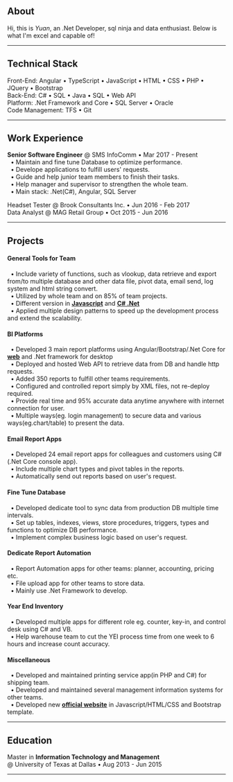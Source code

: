 ## **About**
Hi, this is *Yuan*, an .Net Developer, sql ninja and data enthusiast. Below is what I'm excel and capable of!
***

## **Technical Stack**
Front-End: 
Angular <span>&#8226;</span> TypeScript <span>&#8226;</span> JavaScript <span>&#8226;</span> HTML <span>&#8226;</span> CSS <span>&#8226;</span> PHP <span>&#8226;</span> JQuery <span>&#8226;</span> Bootstrap <br>
Back-End: 
C# <span>&#8226;</span> SQL <span>&#8226;</span> Java <span>&#8226;</span> SQL <span>&#8226;</span> Web API <br>
Platform: 
.Net Framework and Core <span>&#8226;</span> SQL Server <span>&#8226;</span> Oracle <br>
Code Management: TFS <span>&#8226;</span> Git

***

## **Work Experience**
**Senior Software Engineer** <span>&#64;</span>
SMS InfoComm <span>&#8226;</span>
Mar 2017 - Present<br>
&nbsp;&nbsp;<span>&#8226;</span> Maintain and fine tune Database to optimize performance.<br>
&nbsp;&nbsp;<span>&#8226;</span> Develope applications to fulfill users' requests.<br>
&nbsp;&nbsp;<span>&#8226;</span> Guide and help junior team members to finish their tasks.<br>
&nbsp;&nbsp;<span>&#8226;</span> Help manager and supervisor to strengthen the whole team.<br>
&nbsp;&nbsp;<span>&#8226;</span> Main stack: .Net(C#), Angular, SQL Server<br>

Headset Tester <span>&#64;</span>
Brook Consultants Inc. <span>&#8226;</span>
Jun 2016 - Feb 2017<br>
Data Analyst <span>&#64;</span>
MAG Retail Group <span>&#8226;</span>
Oct 2015 - Jun 2016<br>
***

## **Projects**
#### **General Tools for Team** 
&nbsp;&nbsp;<span>&#8226;</span> Include variety of functions, such as vlookup, data retrieve and export from/to multiple database and other data file, pivot data, email send, log system and html string convert.<br>
&nbsp;&nbsp;<span>&#8226;</span> Utilized by whole team and on 85% of team projects.<br>
&nbsp;&nbsp;<span>&#8226;</span> Different version in **<ins>[Javascript](https://github.com/zycooper/Tools/tree/master/JS)</ins>** and **<ins>[C# .Net](https://github.com/zycooper/Tools/tree/master/.net)</ins>**<br>
&nbsp;&nbsp;<span>&#8226;</span> Applied multiple design patterns to speed up the development process and extend the scalability.<br>

#### **BI Platforms**
&nbsp;&nbsp;<span>&#8226;</span> Developed 3 main report platforms using Angular/Bootstrap/.Net Core for **<ins>[web](https://github.com/zycooper/Yuan_BI)</ins>** and .Net framework for desktop<br>
&nbsp;&nbsp;<span>&#8226;</span> Deployed and hosted Web API to retrieve data from DB and handle http requests. <br>
&nbsp;&nbsp;<span>&#8226;</span> Added 350 reports to fulfill other teams requirements.<br>
&nbsp;&nbsp;<span>&#8226;</span> Configured and controlled report simply by XML files, not re-deploy required.<br>
&nbsp;&nbsp;<span>&#8226;</span> Provide real time and 95% accurate data anytime anywhere with internet connection for user.<br>
&nbsp;&nbsp;<span>&#8226;</span> Multiple ways(eg. login management) to secure data and various ways(eg.chart/table) to present the data.<br>

#### **Email Report Apps**
&nbsp;&nbsp;<span>&#8226;</span> Developed 24 email report apps for colleagues and customers using C#(.Net Core console app).<br>
&nbsp;&nbsp;<span>&#8226;</span> Include multiple chart types and pivot tables in the reports.<br>
&nbsp;&nbsp;<span>&#8226;</span> Automatically send out reports based on user's request.<br>

#### **Fine Tune Database**
&nbsp;&nbsp;<span>&#8226;</span> Developed dedicate tool to sync data from production DB multiple time intervals.<br>
&nbsp;&nbsp;<span>&#8226;</span> Set up tables, indexes, views, store procedures, triggers, types and functions to optimize DB performance.<br>
&nbsp;&nbsp;<span>&#8226;</span> Implement complex business logic based on user's request.<br>

#### **Dedicate Report Automation**
&nbsp;&nbsp;<span>&#8226;</span> Report Automation apps for other teams: planner, accounting, pricing etc.<br>
&nbsp;&nbsp;<span>&#8226;</span> File upload app for other teams to store data.<br>
&nbsp;&nbsp;<span>&#8226;</span> Mainly use .Net Framework to develop.<br>

#### **Year End Inventory**
&nbsp;&nbsp;<span>&#8226;</span> Developed multiple apps for different role eg. counter, key-in, and control desk using C# and VB.<br>
&nbsp;&nbsp;<span>&#8226;</span> Help warehouse team to cut the YEI process time from one week to 6 hours and increase count accuracy.<br>


#### Miscellaneous
&nbsp;&nbsp;<span>&#8226;</span> Developed and maintained printing service app(in PHP and C#) for shipping team.<br>
&nbsp;&nbsp;<span>&#8226;</span> Developed and maintained several management information systems for other teams.<br>
&nbsp;&nbsp;<span>&#8226;</span> Developed new **<ins>[official website](http://www.smsinfocomm.com/)</ins>** in Javascript/HTML/CSS and Bootstrap template.<br>
***

## **Education**
Master in **Information Technology and Management** <br>
<span>&#64;</span> University of Texas at Dallas <span>&#8226;</span>
Aug 2013 - Jun 2015
***
